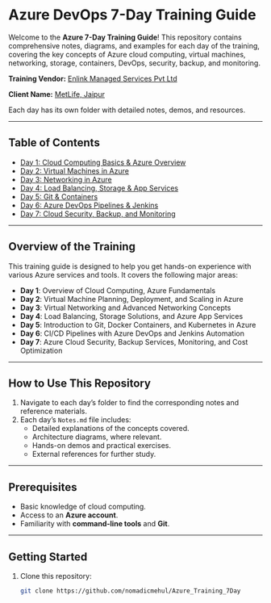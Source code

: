 # Azure DevOps 7-Day Training Guide

Welcome to the **Azure 7-Day Training Guide**! This repository contains comprehensive notes, diagrams, and examples for each day of the training, covering the key concepts of Azure cloud computing, virtual machines, networking, storage, containers, DevOps, security, backup, and monitoring.

**Training Vendor:** [Enlink Managed Services Pvt Ltd](https://enlinkit.com/)

**Client Name:** [MetLife, Jaipur](https://www.metlife.com/)

Each day has its own folder with detailed notes, demos, and resources.

---

## Table of Contents

- [Day 1: Cloud Computing Basics & Azure Overview](./Day1_CloudComputing_AzureOverview)
- [Day 2: Virtual Machines in Azure](./Day2_VirtualMachines)
- [Day 3: Networking in Azure](./Day3_Networking/)
- [Day 4: Load Balancing, Storage & App Services](./Day4_LoadBalancing_Storage/)
- [Day 5: Git & Containers](./Day5_Git_Containers/)
- [Day 6: Azure DevOps Pipelines & Jenkins](./Day6_DevOps_Jenkins/)
- [Day 7: Cloud Security, Backup, and Monitoring](./Day7_CloudSecurity_Backup_Monitoring/)

---

## Overview of the Training

This training guide is designed to help you get hands-on experience with various Azure services and tools. It covers the following major areas:

- **Day 1**: Overview of Cloud Computing, Azure Fundamentals
- **Day 2**: Virtual Machine Planning, Deployment, and Scaling in Azure
- **Day 3**: Virtual Networking and Advanced Networking Concepts
- **Day 4**: Load Balancing, Storage Solutions, and Azure App Services
- **Day 5**: Introduction to Git, Docker Containers, and Kubernetes in Azure
- **Day 6**: CI/CD Pipelines with Azure DevOps and Jenkins Automation
- **Day 7**: Azure Cloud Security, Backup Services, Monitoring, and Cost Optimization

---

## How to Use This Repository

1. Navigate to each day’s folder to find the corresponding notes and reference materials.
2. Each day’s `Notes.md` file includes:
   - Detailed explanations of the concepts covered.
   - Architecture diagrams, where relevant.
   - Hands-on demos and practical exercises.
   - External references for further study.

---

## Prerequisites

- Basic knowledge of cloud computing.
- Access to an **Azure account**.
- Familiarity with **command-line tools** and **Git**.

---

## Getting Started

1. Clone this repository:
   ```bash
   git clone https://github.com/nomadicmehul/Azure_Training_7Day
